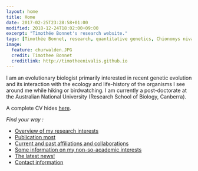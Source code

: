 ```yaml
---
layout: home
title: Home
date: 2017-02-25T23:28:58+01:00
modified: 2018-12-24T18:02:00+09:00
excerpt: "Timothée Bonnet's research website."
tags: [Timothée Bonnet, research, quantitative genetics, Chionomys nivalis, snow vole, home]
image:
  feature: churwalden.JPG
  credit: Timothee Bonnet
  creditlink: http://timotheenivalis.github.io
---
```

I am an evolutionary biologist primarily interested in recent genetic evolution and its interaction with the ecology and life-history of the organisms I see around me while hiking or birdwatching. I am currently a post-doctorate at the Australian National University (Research School of Biology, Canberra).

A complete CV hides [here](http://timotheenivalis.github.io/Rnotebooks/cv.pdf).

*Find your way :*
- [Overview of my research interests](/research/)
- [Publication most](/publications/)
- [Current and past affiliations and collaborations](/dispersal/)
- [Some information on my non-so-academic interests](/outside/)
- [The latest news!](/posts/)
- [Contact information](/contact/)
